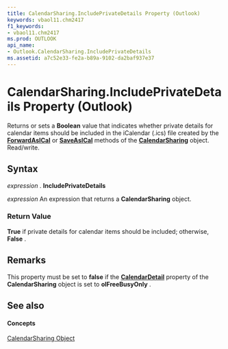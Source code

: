 ```yaml
---
title: CalendarSharing.IncludePrivateDetails Property (Outlook)
keywords: vbaol11.chm2417
f1_keywords:
- vbaol11.chm2417
ms.prod: OUTLOOK
api_name:
- Outlook.CalendarSharing.IncludePrivateDetails
ms.assetid: a7c52e33-fe2a-b89a-9102-da2baf937e37
---
```



# CalendarSharing.IncludePrivateDetails Property (Outlook)

Returns or sets a  **Boolean** value that indicates whether private details for calendar items should be included in the iCalendar (.ics) file created by the **[ForwardAsICal](calendarsharing-forwardasical-method-outlook.md)** or **[SaveAsICal](calendarsharing-saveasical-method-outlook.md)** methods of the **[CalendarSharing](calendarsharing-object-outlook.md)** object. Read/write.


## Syntax

 _expression_ . **IncludePrivateDetails**

 _expression_ An expression that returns a **CalendarSharing** object.


### Return Value

 **True** if private details for calendar items should be included; otherwise, **False** .


## Remarks

This property must be set to  **false** if the **[CalendarDetail](calendarsharing-calendardetail-property-outlook.md)** property of the **CalendarSharing** object is set to **olFreeBusyOnly** .


## See also


#### Concepts


[CalendarSharing Object](calendarsharing-object-outlook.md)

